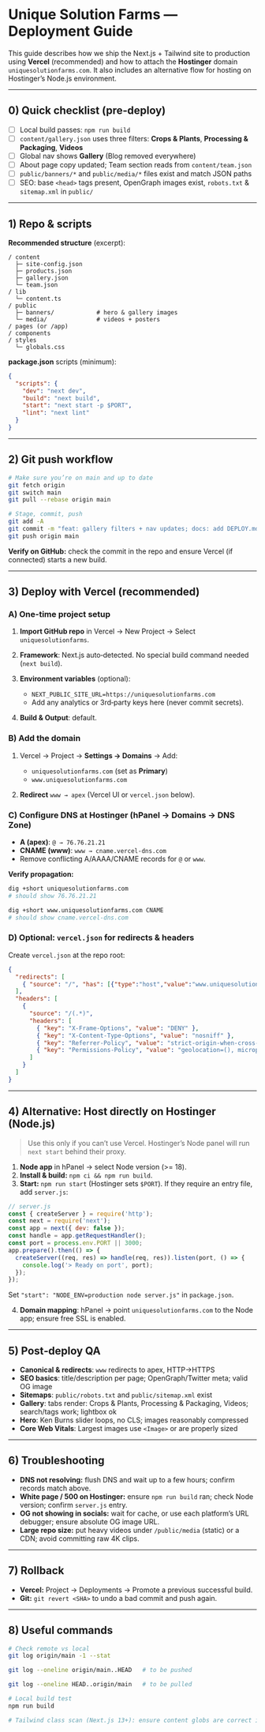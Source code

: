 # Unique Solution Farms — Deployment Guide

This guide describes how we ship the Next.js + Tailwind site to production using **Vercel** (recommended) and how to attach the **Hostinger** domain `uniquesolutionfarms.com`. It also includes an alternative flow for hosting on Hostinger’s Node.js environment.

---

## 0) Quick checklist (pre‑deploy)

* [ ] Local build passes: `npm run build`
* [ ] `content/gallery.json` uses three filters: **Crops & Plants**, **Processing & Packaging**, **Videos**
* [ ] Global nav shows **Gallery** (Blog removed everywhere)
* [ ] About page copy updated; Team section reads from `content/team.json`
* [ ] `public/banners/*` and `public/media/*` files exist and match JSON paths
* [ ] SEO: base `<head>` tags present, OpenGraph images exist, `robots.txt` & `sitemap.xml` in `public/`

---

## 1) Repo & scripts

**Recommended structure** (excerpt):

```
/ content
  ├─ site-config.json
  ├─ products.json
  ├─ gallery.json
  └─ team.json
/ lib
  └─ content.ts
/ public
  ├─ banners/            # hero & gallery images
  └─ media/              # videos + posters
/ pages (or /app)
/ components
/ styles
  └─ globals.css
```

**package.json** scripts (minimum):

```json
{
  "scripts": {
    "dev": "next dev",
    "build": "next build",
    "start": "next start -p $PORT",
    "lint": "next lint"
  }
}
```

---

## 2) Git push workflow

```bash
# Make sure you’re on main and up to date
git fetch origin
git switch main
git pull --rebase origin main

# Stage, commit, push
git add -A
git commit -m "feat: gallery filters + nav updates; docs: add DEPLOY.md"
git push origin main
```

**Verify on GitHub:** check the commit in the repo and ensure Vercel (if connected) starts a new build.

---

## 3) Deploy with Vercel (recommended)

### A) One-time project setup

1. **Import GitHub repo** in Vercel → New Project → Select `uniquesolutionfarms`.
2. **Framework**: Next.js auto‑detected. No special build command needed (`next build`).
3. **Environment variables** (optional):

   * `NEXT_PUBLIC_SITE_URL=https://uniquesolutionfarms.com`
   * Add any analytics or 3rd‑party keys here (never commit secrets).
4. **Build & Output**: default.

### B) Add the domain

1. Vercel → Project → **Settings → Domains** → Add:

   * `uniquesolutionfarms.com` (set as **Primary**)
   * `www.uniquesolutionfarms.com`
2. **Redirect** `www → apex` (Vercel UI or `vercel.json` below).

### C) Configure DNS at Hostinger (hPanel → Domains → DNS Zone)

* **A (apex)**: `@ → 76.76.21.21`
* **CNAME (www)**: `www → cname.vercel-dns.com`
* Remove conflicting A/AAAA/CNAME records for `@` or `www`.

**Verify propagation:**

```bash
dig +short uniquesolutionfarms.com
# should show 76.76.21.21

dig +short www.uniquesolutionfarms.com CNAME
# should show cname.vercel-dns.com
```

### D) Optional: `vercel.json` for redirects & headers

Create `vercel.json` at the repo root:

```json
{
  "redirects": [
    { "source": "/", "has": [{"type":"host","value":"www.uniquesolutionfarms.com"}], "destination": "https://uniquesolutionfarms.com", "permanent": true }
  ],
  "headers": [
    {
      "source": "/(.*)",
      "headers": [
        { "key": "X-Frame-Options", "value": "DENY" },
        { "key": "X-Content-Type-Options", "value": "nosniff" },
        { "key": "Referrer-Policy", "value": "strict-origin-when-cross-origin" },
        { "key": "Permissions-Policy", "value": "geolocation=(), microphone=(), camera=()" }
      ]
    }
  ]
}
```

---

## 4) Alternative: Host directly on Hostinger (Node.js)

> Use this only if you can’t use Vercel. Hostinger’s Node panel will run `next start` behind their proxy.

1. **Node app** in hPanel → select Node version (>= 18).
2. **Install & build:** `npm ci && npm run build`.
3. **Start:** `npm run start` (Hostinger sets `$PORT`). If they require an entry file, add `server.js`:

```js
// server.js
const { createServer } = require('http');
const next = require('next');
const app = next({ dev: false });
const handle = app.getRequestHandler();
const port = process.env.PORT || 3000;
app.prepare().then(() => {
  createServer((req, res) => handle(req, res)).listen(port, () => {
    console.log('> Ready on port', port);
  });
});
```

Set `"start": "NODE_ENV=production node server.js"` in `package.json`.

4. **Domain mapping**: hPanel → point `uniquesolutionfarms.com` to the Node app; ensure free SSL is enabled.

---

## 5) Post‑deploy QA

* **Canonical & redirects**: `www` redirects to apex, HTTP→HTTPS
* **SEO basics**: title/description per page; OpenGraph/Twitter meta; valid OG image
* **Sitemaps**: `public/robots.txt` and `public/sitemap.xml` exist
* **Gallery**: tabs render: Crops & Plants, Processing & Packaging, Videos; search/tags work; lightbox ok
* **Hero**: Ken Burns slider loops, no CLS; images reasonably compressed
* **Core Web Vitals**: Largest images use `<Image>` or are properly sized

---

## 6) Troubleshooting

* **DNS not resolving:** flush DNS and wait up to a few hours; confirm records match above.
* **White page / 500 on Hostinger:** ensure `npm run build` ran; check Node version; confirm `server.js` entry.
* **OG not showing in socials:** wait for cache, or use each platform’s URL debugger; ensure absolute OG image URL.
* **Large repo size:** put heavy videos under `/public/media` (static) or a CDN; avoid committing raw 4K clips.

---

## 7) Rollback

* **Vercel:** Project → Deployments → Promote a previous successful build.
* **Git:** `git revert <SHA>` to undo a bad commit and push again.

---

## 8) Useful commands

```bash
# Check remote vs local
git log origin/main -1 --stat

git log --oneline origin/main..HEAD   # to be pushed

git log --oneline HEAD..origin/main   # to be pulled

# Local build test
npm run build

# Tailwind class scan (Next.js 13+): ensure content globs are correct in tailwind.config.js
```
